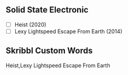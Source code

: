 ## Solid State Electronic
- [ ] Heist (2020)
- [ ] Lexy Lightspeed Escape From Earth (2014)
## Skribbl Custom Words
Heist,Lexy Lightspeed Escape From Earth